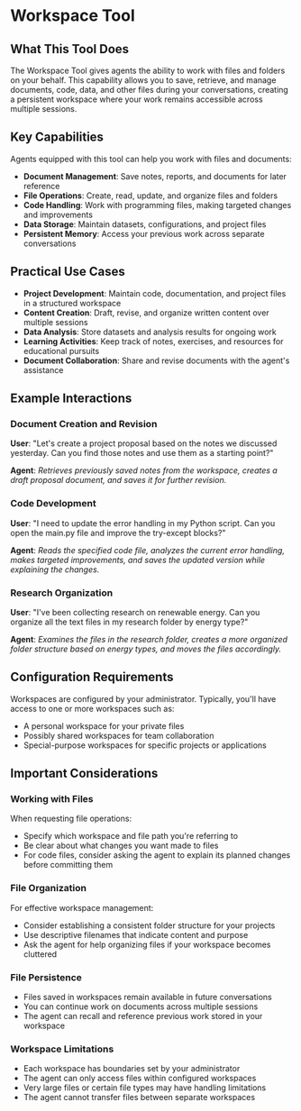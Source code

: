 # Workspace Tool

## What This Tool Does

The Workspace Tool gives agents the ability to work with files and folders on your behalf. This capability allows you to save, retrieve, and manage documents, code, data, and other files during your conversations, creating a persistent workspace where your work remains accessible across multiple sessions.

## Key Capabilities

Agents equipped with this tool can help you work with files and documents:

- **Document Management**: Save notes, reports, and documents for later reference
- **File Operations**: Create, read, update, and organize files and folders
- **Code Handling**: Work with programming files, making targeted changes and improvements
- **Data Storage**: Maintain datasets, configurations, and project files
- **Persistent Memory**: Access your previous work across separate conversations

## Practical Use Cases

- **Project Development**: Maintain code, documentation, and project files in a structured workspace
- **Content Creation**: Draft, revise, and organize written content over multiple sessions
- **Data Analysis**: Store datasets and analysis results for ongoing work
- **Learning Activities**: Keep track of notes, exercises, and resources for educational pursuits
- **Document Collaboration**: Share and revise documents with the agent's assistance

## Example Interactions

### Document Creation and Revision

**User**: "Let's create a project proposal based on the notes we discussed yesterday. Can you find those notes and use them as a starting point?"

**Agent**: *Retrieves previously saved notes from the workspace, creates a draft proposal document, and saves it for further revision.*

### Code Development

**User**: "I need to update the error handling in my Python script. Can you open the main.py file and improve the try-except blocks?"

**Agent**: *Reads the specified code file, analyzes the current error handling, makes targeted improvements, and saves the updated version while explaining the changes.*

### Research Organization

**User**: "I've been collecting research on renewable energy. Can you organize all the text files in my research folder by energy type?"

**Agent**: *Examines the files in the research folder, creates a more organized folder structure based on energy types, and moves the files accordingly.*

## Configuration Requirements

Workspaces are configured by your administrator. Typically, you'll have access to one or more workspaces such as:
- A personal workspace for your private files
- Possibly shared workspaces for team collaboration
- Special-purpose workspaces for specific projects or applications

## Important Considerations

### Working with Files

When requesting file operations:
- Specify which workspace and file path you're referring to
- Be clear about what changes you want made to files
- For code files, consider asking the agent to explain its planned changes before committing them

### File Organization

For effective workspace management:
- Consider establishing a consistent folder structure for your projects
- Use descriptive filenames that indicate content and purpose
- Ask the agent for help organizing files if your workspace becomes cluttered

### File Persistence

- Files saved in workspaces remain available in future conversations
- You can continue work on documents across multiple sessions
- The agent can recall and reference previous work stored in your workspace

### Workspace Limitations

- Each workspace has boundaries set by your administrator
- The agent can only access files within configured workspaces
- Very large files or certain file types may have handling limitations
- The agent cannot transfer files between separate workspaces